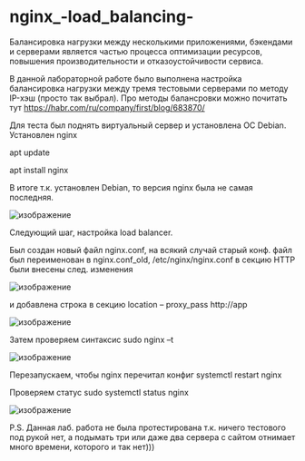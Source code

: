 # nginx_-load_balancing-

Балансировка нагрузки между несколькими приложениями, бэкендами и серверами является частью процесса оптимизации ресурсов, повышения производительности и отказоустойчивости сервиса.

В данной лабораторной работе было выполнена настройка балансировка нагрузки между тремя тестовыми серверами по методу IP-хэш (просто так выбрал). Про методы балансровки можно почитать тут https://habr.com/ru/company/first/blog/683870/

Для теста был поднять виртуальный сервер и установлена ОС Debian.
Установлен nginx

apt update

apt install nginx

В итоге т.к. установлен Debian, то версия nginx была не самая последняя.

 ![изображение](https://user-images.githubusercontent.com/109180164/211828207-b874a7e3-c911-44a5-bfc5-133a3befe5a7.png)

Следующий шаг, настройка load balancer.

Был создан новый файл nginx.conf, на всякий случай старый конф. файл был переименован в nginx.conf_old,
/etc/nginx/nginx.conf в секцию HTTP были внесены след. изменения

![изображение](https://user-images.githubusercontent.com/109180164/211828304-dd7284c7-65e4-446f-8079-7f2c61a64fb8.png)


и добавлена строка в секцию location – proxy_pass http://app
 
 ![изображение](https://user-images.githubusercontent.com/109180164/211828373-32f75d5d-08e9-4ae1-941c-9ab61fe3d7a5.png)

Затем проверяем синтаксис 
sudo nginx –t

![изображение](https://user-images.githubusercontent.com/109180164/211828461-34111c91-6dac-4e56-91de-5ba1e3bf0b84.png)

Перезапускаем, чтобы nginx перечитал конфиг
systemctl restart nginx

Проверяем статус
sudo systemctl status nginx

![изображение](https://user-images.githubusercontent.com/109180164/211828523-1456cada-0d95-4ecd-a992-98e6bb65f0ab.png)

P.S.
Данная лаб. работа не была протестирована т.к. ничего тестового под рукой нет, а подымать три или даже два сервера с сайтом отнимает много времени, которого и так нет)))

